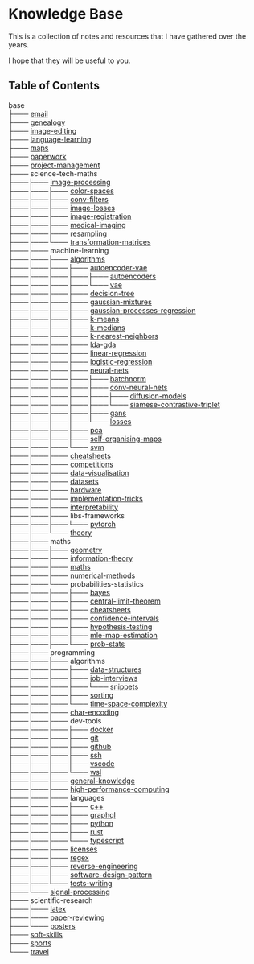 # Knowledge Base

This is a collection of notes and resources that I have gathered over the years.

I hope that they will be useful to you.

## Table of Contents

base<br>
├─── [email](<base/email/email.md>)<br>
├─── [genealogy](<base/genealogy/genealogy.md>)<br>
├─── [image-editing](<base/image-editing/image-editing.md>)<br>
├─── [language-learning](<base/language-learning>)<br>
├─── [maps](<base/maps/maps.md>)<br>
├─── [paperwork](<base/paperwork>)<br>
├─── [project-management](<base/project-management>)<br>
├─── science-tech-maths<br>
├───├─── [image-processing](<base/science-tech-maths/image-processing/terminology.md>)<br>
├───├───├─── [color-spaces](<base/science-tech-maths/image-processing/color-spaces/color-spaces.md>)<br>
├───├───├─── [conv-filters](<base/science-tech-maths/image-processing/conv-filters/conv-filters.md>)<br>
├───├───├─── [image-losses](<base/science-tech-maths/image-processing/image-losses/image-losses.md>)<br>
├───├───├─── [image-registration](<base/science-tech-maths/image-processing/image-registration/image-registration.md>)<br>
├───├───├─── [medical-imaging](<base/science-tech-maths/image-processing/medical-imaging/medical-imaging.md>)<br>
├───├───├─── [resampling](<base/science-tech-maths/image-processing/resampling/resampling.md>)<br>
├───├───└─── [transformation-matrices](<base/science-tech-maths/image-processing/transformation-matrices/matrices.md>)<br>
├───├─── machine-learning<br>
├───├───├─── [algorithms](<base/science-tech-maths/machine-learning/algorithms/ml-algorithms.md>)<br>
├───├───├───├─── [autoencoder-vae](<base/science-tech-maths/machine-learning/algorithms/autoencoder-vae>)<br>
├───├───├───├───├─── [autoencoders](<base/science-tech-maths/machine-learning/algorithms/autoencoder-vae/autoencoders/autoencoders.md>)<br>
├───├───├───├───└─── [vae](<base/science-tech-maths/machine-learning/algorithms/autoencoder-vae/vae/vae.md>)<br>
├───├───├───├─── [decision-tree](<base/science-tech-maths/machine-learning/algorithms/decision-tree/decision-trees.md>)<br>
├───├───├───├─── [gaussian-mixtures](<base/science-tech-maths/machine-learning/algorithms/gaussian-mixtures/gmm.md>)<br>
├───├───├───├─── [gaussian-processes-regression](<base/science-tech-maths/machine-learning/algorithms/gaussian-processes-regression/gaussian-process.md>)<br>
├───├───├───├─── [k-means](<base/science-tech-maths/machine-learning/algorithms/k-means/k-means.md>)<br>
├───├───├───├─── [k-medians](<base/science-tech-maths/machine-learning/algorithms/k-medians/k-medians.md>)<br>
├───├───├───├─── [k-nearest-neighbors](<base/science-tech-maths/machine-learning/algorithms/k-nearest-neighbors/knn.md>)<br>
├───├───├───├─── [lda-gda](<base/science-tech-maths/machine-learning/algorithms/lda-gda/lda-gda.md>)<br>
├───├───├───├─── [linear-regression](<base/science-tech-maths/machine-learning/algorithms/linear-regression>)<br>
├───├───├───├─── [logistic-regression](<base/science-tech-maths/machine-learning/algorithms/logistic-regression/logistic-regression.md>)<br>
├───├───├───├─── [neural-nets](<base/science-tech-maths/machine-learning/algorithms/neural-nets/neural-networks.md>)<br>
├───├───├───├───├─── [batchnorm](<base/science-tech-maths/machine-learning/algorithms/neural-nets/batchnorm/batchnorm.md>)<br>
├───├───├───├───├─── [conv-neural-nets](<base/science-tech-maths/machine-learning/algorithms/neural-nets/conv-neural-nets/cnn.md>)<br>
├───├───├───├───├───├─── [diffusion-models](<base/science-tech-maths/machine-learning/algorithms/neural-nets/conv-neural-nets/diffusion-models/diffusion-models.md>)<br>
├───├───├───├───├───└─── [siamese-contrastive-triplet](<base/science-tech-maths/machine-learning/algorithms/neural-nets/conv-neural-nets/siamese-contrastive-triplet/contrastive-learning.md>)<br>
├───├───├───├───├─── [gans](<base/science-tech-maths/machine-learning/algorithms/neural-nets/gans/gan.md>)<br>
├───├───├───├───└─── [losses](<base/science-tech-maths/machine-learning/algorithms/neural-nets/losses/losses.md>)<br>
├───├───├───├─── [pca](<base/science-tech-maths/machine-learning/algorithms/pca/pca.md>)<br>
├───├───├───├─── [self-organising-maps](<base/science-tech-maths/machine-learning/algorithms/self-organising-maps/self-organising-maps.md>)<br>
├───├───├───└─── [svm](<base/science-tech-maths/machine-learning/algorithms/svm/svm.md>)<br>
├───├───├─── [cheatsheets](<base/science-tech-maths/machine-learning/cheatsheets>)<br>
├───├───├─── [competitions](<base/science-tech-maths/machine-learning/competitions/competitions.md>)<br>
├───├───├─── [data-visualisation](<base/science-tech-maths/machine-learning/data-visualisation/data-visualization.md>)<br>
├───├───├─── [datasets](<base/science-tech-maths/machine-learning/datasets/find-datasets.md>)<br>
├───├───├─── [hardware](<base/science-tech-maths/machine-learning/hardware/gpu-providers.md>)<br>
├───├───├─── [implementation-tricks](<base/science-tech-maths/machine-learning/implementation-tricks/implementation-tricks.md>)<br>
├───├───├─── [interpretability](<base/science-tech-maths/machine-learning/interpretability/interpretability.md>)<br>
├───├───├─── libs-frameworks<br>
├───├───├───└─── [pytorch](<base/science-tech-maths/machine-learning/libs-frameworks/pytorch/pytorch.md>)<br>
├───├───└─── [theory](<base/science-tech-maths/machine-learning/theory/machine-learning.md>)<br>
├───├─── maths<br>
├───├───├─── [geometry](<base/science-tech-maths/maths/geometry/geometry.md>)<br>
├───├───├─── [information-theory](<base/science-tech-maths/maths/information-theory>)<br>
├───├───├─── [maths](<base/science-tech-maths/maths/maths/maths.md>)<br>
├───├───├─── [numerical-methods](<base/science-tech-maths/maths/numerical-methods/numerical-methods.md>)<br>
├───├───└─── probabilities-statistics<br>
├───├───├───├─── [bayes](<base/science-tech-maths/maths/probabilities-statistics/bayes>)<br>
├───├───├───├─── [central-limit-theorem](<base/science-tech-maths/maths/probabilities-statistics/central-limit-theorem/clt.md>)<br>
├───├───├───├─── [cheatsheets](<base/science-tech-maths/maths/probabilities-statistics/cheatsheets>)<br>
├───├───├───├─── [confidence-intervals](<base/science-tech-maths/maths/probabilities-statistics/confidence-intervals/95 CI Confidence Intervals.md>)<br>
├───├───├───├─── [hypothesis-testing](<base/science-tech-maths/maths/probabilities-statistics/hypothesis-testing/Hypothesis testing.md>)<br>
├───├───├───├─── [mle-map-estimation](<base/science-tech-maths/maths/probabilities-statistics/mle-map-estimation/mle-map.md>)<br>
├───├───├───└─── [prob-stats](<base/science-tech-maths/maths/probabilities-statistics/prob-stats/probabilities.md>)<br>
├───├─── programming<br>
├───├───├─── algorithms<br>
├───├───├───├─── [data-structures](<base/science-tech-maths/programming/algorithms/data-structures>)<br>
├───├───├───├─── [job-interviews](<base/science-tech-maths/programming/algorithms/job-interviews>)<br>
├───├───├───├───└─── [snippets](<base/science-tech-maths/programming/algorithms/job-interviews/snippets>)<br>
├───├───├───├─── [sorting](<base/science-tech-maths/programming/algorithms/sorting/sorting.md>)<br>
├───├───├───└─── [time-space-complexity](<base/science-tech-maths/programming/algorithms/time-space-complexity/big-o.md>)<br>
├───├───├─── [char-encoding](<base/science-tech-maths/programming/char-encoding/char-encoding.md>)<br>
├───├───├─── dev-tools<br>
├───├───├───├─── [docker](<base/science-tech-maths/programming/dev-tools/docker/docker.md>)<br>
├───├───├───├─── [git](<base/science-tech-maths/programming/dev-tools/git/git.md>)<br>
├───├───├───├─── [github](<base/science-tech-maths/programming/dev-tools/github/github.md>)<br>
├───├───├───├─── [ssh](<base/science-tech-maths/programming/dev-tools/ssh/ssh.md>)<br>
├───├───├───├─── [vscode](<base/science-tech-maths/programming/dev-tools/vscode/vscode.md>)<br>
├───├───├───└─── [wsl](<base/science-tech-maths/programming/dev-tools/wsl/wsl.md>)<br>
├───├───├─── [general-knowledge](<base/science-tech-maths/programming/general-knowledge/general-knowledge.md>)<br>
├───├───├─── [high-performance-computing](<base/science-tech-maths/programming/high-performance-computing/hpc.md>)<br>
├───├───├─── languages<br>
├───├───├───├─── [c++](<base/science-tech-maths/programming/languages/c++/c++.md>)<br>
├───├───├───├─── [graphql](<base/science-tech-maths/programming/languages/graphql/graphql.md>)<br>
├───├───├───├─── [python](<base/science-tech-maths/programming/languages/python/python.md>)<br>
├───├───├───├─── [rust](<base/science-tech-maths/programming/languages/rust/rust.md>)<br>
├───├───├───└─── [typescript](<base/science-tech-maths/programming/languages/typescript/typescript.md>)<br>
├───├───├─── [licenses](<base/science-tech-maths/programming/licenses/licenses.md>)<br>
├───├───├─── [regex](<base/science-tech-maths/programming/regex/regex.md>)<br>
├───├───├─── [reverse-engineering](<base/science-tech-maths/programming/reverse-engineering/reverse-engineering.md>)<br>
├───├───├─── [software-design-pattern](<base/science-tech-maths/programming/software-design-pattern/design-patterns.md>)<br>
├───├───└─── [tests-writing](<base/science-tech-maths/programming/tests-writing/tests.md>)<br>
├───└─── [signal-processing](<base/science-tech-maths/signal-processing/signal-processing.md>)<br>
├─── scientific-research<br>
├───├─── [latex](<base/scientific-research/latex/latex.md>)<br>
├───├─── [paper-reviewing](<base/scientific-research/paper-reviewing/paper-reviewing.md>)<br>
├───└─── [posters](<base/scientific-research/posters/posters.md>)<br>
├─── [soft-skills](<base/soft-skills>)<br>
├─── [sports](<base/sports/sports.md>)<br>
└─── [travel](<base/travel/travel.md>)<br>
